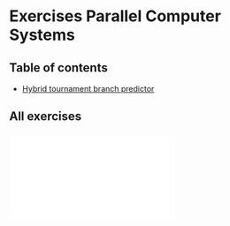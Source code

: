 # Exercises Parallel Computer Systems
## Table of contents
- [Hybrid tournament branch predictor](./list/hybrid_tournament_branch_predictor.md)

## All exercises
### ![Hybrid tournament branch predictor](./list/hybrid_tournament_branch_predictor.md)

